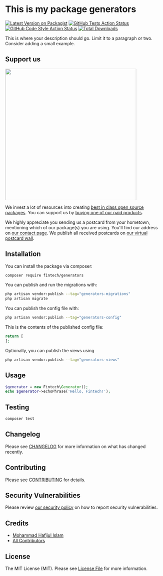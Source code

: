 # This is my package generators

[![Latest Version on Packagist](https://img.shields.io/packagist/v/fintech/generators.svg?style=flat-square)](https://packagist.org/packages/fintech/generators)
[![GitHub Tests Action Status](https://img.shields.io/github/actions/workflow/status/fintech/generators/run-tests.yml?branch=main&label=tests&style=flat-square)](https://github.com/fintech/generators/actions?query=workflow%3Arun-tests+branch%3Amain)
[![GitHub Code Style Action Status](https://img.shields.io/github/actions/workflow/status/fintech/generators/fix-php-code-style-issues.yml?branch=main&label=code%20style&style=flat-square)](https://github.com/fintech/generators/actions?query=workflow%3A"Fix+PHP+code+style+issues"+branch%3Amain)
[![Total Downloads](https://img.shields.io/packagist/dt/fintech/generators.svg?style=flat-square)](https://packagist.org/packages/fintech/generators)

This is where your description should go. Limit it to a paragraph or two. Consider adding a small example.

## Support us

[<img src="https://github-ads.s3.eu-central-1.amazonaws.com/generators.jpg?t=1" width="419px" />](https://spatie.be/github-ad-click/generators)

We invest a lot of resources into creating [best in class open source packages](https://spatie.be/open-source). You can support us by [buying one of our paid products](https://spatie.be/open-source/support-us).

We highly appreciate you sending us a postcard from your hometown, mentioning which of our package(s) you are using. You'll find our address on [our contact page](https://spatie.be/about-us). We publish all received postcards on [our virtual postcard wall](https://spatie.be/open-source/postcards).

## Installation

You can install the package via composer:

```bash
composer require fintech/generators
```

You can publish and run the migrations with:

```bash
php artisan vendor:publish --tag="generators-migrations"
php artisan migrate
```

You can publish the config file with:

```bash
php artisan vendor:publish --tag="generators-config"
```

This is the contents of the published config file:

```php
return [
];
```

Optionally, you can publish the views using

```bash
php artisan vendor:publish --tag="generators-views"
```

## Usage

```php
$generator = new Fintech\Generator();
echo $generator->echoPhrase('Hello, Fintech!');
```

## Testing

```bash
composer test
```

## Changelog

Please see [CHANGELOG](CHANGELOG.md) for more information on what has changed recently.

## Contributing

Please see [CONTRIBUTING](CONTRIBUTING.md) for details.

## Security Vulnerabilities

Please review [our security policy](../../security/policy) on how to report security vulnerabilities.

## Credits

- [Mohammad Hafijul Islam](https://github.com/hafijul233)
- [All Contributors](../../contributors)

## License

The MIT License (MIT). Please see [License File](LICENSE.md) for more information.
